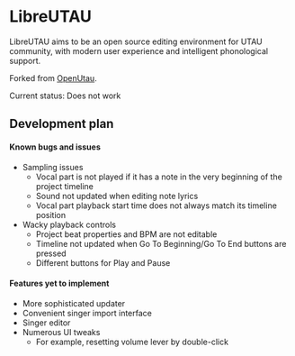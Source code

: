 
# LibreUTAU

LibreUTAU aims to be an open source editing environment for UTAU community, with modern user experience and intelligent phonological support.

Forked from <a href="https://github.com/stakira/OpenUtau">OpenUtau</a>.

Current status: Does not work

## Development plan
#### Known bugs and issues
* Sampling issues
    * Vocal part is not played if it has a note in the very beginning of the project timeline
    * Sound not updated when editing note lyrics
    * Vocal part playback start time does not always match its timeline position
* Wacky playback controls
    * Project beat properties and BPM are not editable
    * Timeline not updated when Go To Beginning/Go To End buttons are pressed
    * Different buttons for Play and Pause
    
#### Features yet to implement
* More sophisticated updater
* Convenient singer import interface
* Singer editor
* Numerous UI tweaks
    * For example, resetting volume lever by double-click
    